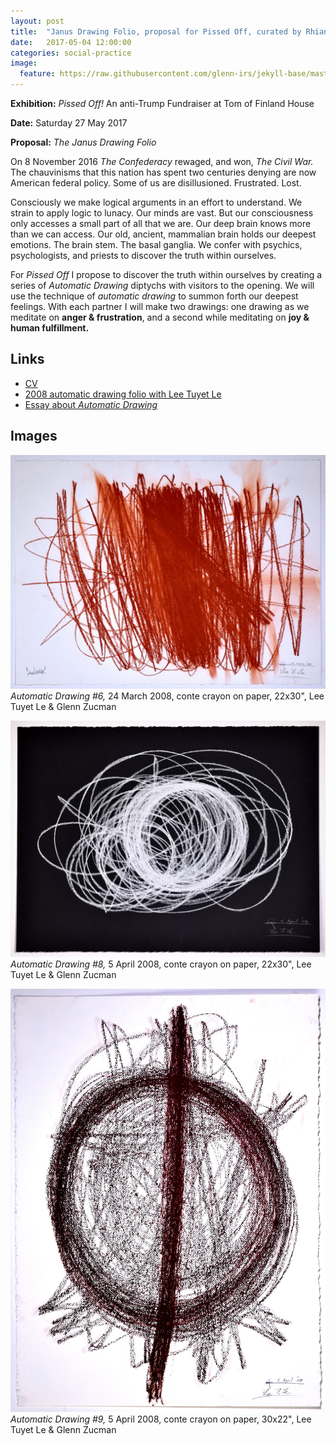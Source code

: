```yaml
---
layout: post
title:  "Janus Drawing Folio, proposal for Pissed Off, curated by Rhiannon Aarons"
date:   2017-05-04 12:00:00
categories: social-practice
image:
  feature: https://raw.githubusercontent.com/glenn-irs/jekyll-base/master/_images/autodraw/AutoDraw-GZ-LTL-06-080324a.JPG
---
```


**Exhibition:** *Pissed Off!* An anti-Trump Fundraiser at Tom of Finland House

**Date:** Saturday 27 May 2017

**Proposal:** *The Janus Drawing Folio*

On 8 November 2016 *The Confederacy* rewaged, and won, *The Civil War.* The chauvinisms that this nation has spent two centuries denying are now American federal policy. Some of us are disillusioned. Frustrated. Lost.

Consciously we make logical arguments in an effort to understand. We strain to apply logic to lunacy. Our minds are vast. But our consciousness only accesses a small part of all that we are. Our deep brain knows more than we can access. Our old, ancient, mammalian brain holds our deepest emotions. The brain stem. The basal ganglia. We confer with psychics, psychologists, and priests to discover the truth within ourselves.

For *Pissed Off* I propose to discover the truth within ourselves by creating a series of *Automatic Drawing* diptychs with visitors to the opening. We will use the technique of *automatic drawing* to summon forth our deepest feelings. With each partner I will make two drawings: one drawing as we meditate on **anger & frustration**, and a second while meditating on **joy & human fulfillment.** 

## Links

* [CV](http://glenn.zucman.com/cv/)
* [2008 automatic drawing folio with Lee Tuyet Le](http://glenn.zucman.com/automatic-drawing/)
* [Essay about *Automatic Drawing*](http://agentof.ch/aos/concerning-the-spiritual-in-art/)

## Images

![*Automatic Drawing #6,* 24 March 2008, conte crayon on paper, 22x30", Lee Tuyet Le & Glenn Zucman](https://raw.githubusercontent.com/glenn-irs/jekyll-base/master/_images/autodraw/AutoDraw-GZ-LTL-06-080324a.JPG)  
*Automatic Drawing #6,* 24 March 2008, conte crayon on paper, 22x30", Lee Tuyet Le & Glenn Zucman

![*Automatic Drawing #8,* 5 April 2008, conte crayon on paper, 22x30", Lee Tuyet Le & Glenn Zucman](https://raw.githubusercontent.com/glenn-irs/jekyll-base/master/_images/autodraw/AutoDraw-GZ-LTL-08-080405b.JPG)  
*Automatic Drawing #8,* 5 April 2008, conte crayon on paper, 22x30", Lee Tuyet Le & Glenn Zucman

![*Automatic Drawing #9,* 5 April 2008, conte crayon on paper, 30x22", Lee Tuyet Le & Glenn Zucman](https://raw.githubusercontent.com/glenn-irs/jekyll-base/master/_images/autodraw/AutoDraw-GZ-LTL-09-080405c.JPG)  
*Automatic Drawing #9,* 5 April 2008, conte crayon on paper, 30x22", Lee Tuyet Le & Glenn Zucman
